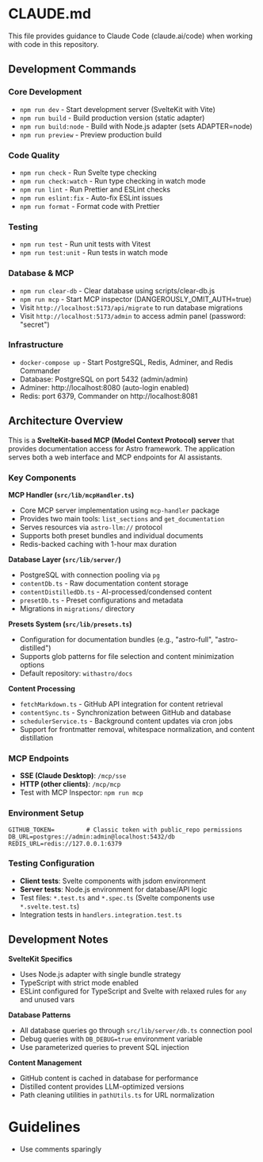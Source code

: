 # CLAUDE.md

This file provides guidance to Claude Code (claude.ai/code) when working with code in this repository.

## Development Commands

### Core Development

- `npm run dev` - Start development server (SvelteKit with Vite)
- `npm run build` - Build production version (static adapter)
- `npm run build:node` - Build with Node.js adapter (sets ADAPTER=node)
- `npm run preview` - Preview production build

### Code Quality

- `npm run check` - Run Svelte type checking
- `npm run check:watch` - Run type checking in watch mode
- `npm run lint` - Run Prettier and ESLint checks
- `npm run eslint:fix` - Auto-fix ESLint issues
- `npm run format` - Format code with Prettier

### Testing

- `npm run test` - Run unit tests with Vitest
- `npm run test:unit` - Run tests in watch mode

### Database & MCP

- `npm run clear-db` - Clear database using scripts/clear-db.js
- `npm run mcp` - Start MCP inspector (DANGEROUSLY_OMIT_AUTH=true)
- Visit `http://localhost:5173/api/migrate` to run database migrations
- Visit `http://localhost:5173/admin` to access admin panel (password: "secret")

### Infrastructure

- `docker-compose up` - Start PostgreSQL, Redis, Adminer, and Redis Commander
- Database: PostgreSQL on port 5432 (admin/admin)
- Adminer: http://localhost:8080 (auto-login enabled)
- Redis: port 6379, Commander on http://localhost:8081

## Architecture Overview

This is a **SvelteKit-based MCP (Model Context Protocol) server** that provides documentation access for Astro framework. The application serves both a web interface and MCP endpoints for AI assistants.

### Key Components

**MCP Handler (`src/lib/mcpHandler.ts`)**

- Core MCP server implementation using `mcp-handler` package
- Provides two main tools: `list_sections` and `get_documentation`
- Serves resources via `astro-llm://` protocol
- Supports both preset bundles and individual documents
- Redis-backed caching with 1-hour max duration

**Database Layer (`src/lib/server/`)**

- PostgreSQL with connection pooling via `pg`
- `contentDb.ts` - Raw documentation content storage
- `contentDistilledDb.ts` - AI-processed/condensed content
- `presetDb.ts` - Preset configurations and metadata
- Migrations in `migrations/` directory

**Presets System (`src/lib/presets.ts`)**

- Configuration for documentation bundles (e.g., "astro-full", "astro-distilled")
- Supports glob patterns for file selection and content minimization options
- Default repository: `withastro/docs`

**Content Processing**

- `fetchMarkdown.ts` - GitHub API integration for content retrieval
- `contentSync.ts` - Synchronization between GitHub and database
- `schedulerService.ts` - Background content updates via cron jobs
- Support for frontmatter removal, whitespace normalization, and content distillation

### MCP Endpoints

- **SSE (Claude Desktop)**: `/mcp/sse`
- **HTTP (other clients)**: `/mcp/mcp`
- Test with MCP Inspector: `npm run mcp`

### Environment Setup

```env
GITHUB_TOKEN=         # Classic token with public_repo permissions
DB_URL=postgres://admin:admin@localhost:5432/db
REDIS_URL=redis://127.0.0.1:6379
```

### Testing Configuration

- **Client tests**: Svelte components with jsdom environment
- **Server tests**: Node.js environment for database/API logic
- Test files: `*.test.ts` and `*.spec.ts` (Svelte components use `*.svelte.test.ts`)
- Integration tests in `handlers.integration.test.ts`

## Development Notes

**SvelteKit Specifics**

- Uses Node.js adapter with single bundle strategy
- TypeScript with strict mode enabled
- ESLint configured for TypeScript and Svelte with relaxed rules for `any` and unused vars

**Database Patterns**

- All database queries go through `src/lib/server/db.ts` connection pool
- Debug queries with `DB_DEBUG=true` environment variable
- Use parameterized queries to prevent SQL injection

**Content Management**

- GitHub content is cached in database for performance
- Distilled content provides LLM-optimized versions
- Path cleaning utilities in `pathUtils.ts` for URL normalization

# Guidelines

- Use comments sparingly
